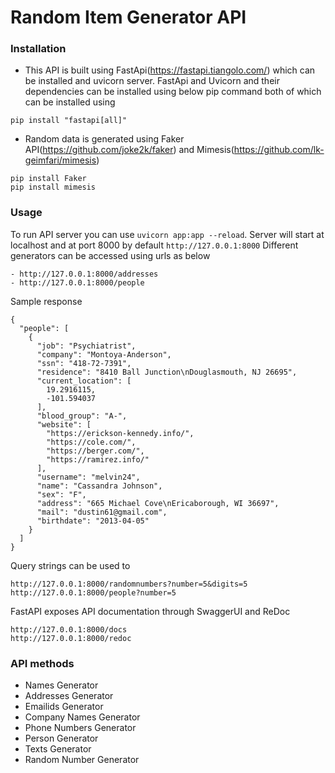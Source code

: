 
# Random Item Generator API


### Installation
- This API is built using FastApi(https://fastapi.tiangolo.com/) which can be installed and uvicorn server. FastApi and Uvicorn and their dependencies can be installed using below pip command both of which can be installed using  
```
pip install "fastapi[all]"
```
- Random data is generated using Faker API(https://github.com/joke2k/faker) and Mimesis(https://github.com/lk-geimfari/mimesis)
```
pip install Faker
pip install mimesis
```



### Usage
To run API server you can use ```uvicorn app:app --reload```.
Server will start at localhost and at port 8000 by default ```http://127.0.0.1:8000```
Different generators can be accessed using urls as below
```
- http://127.0.0.1:8000/addresses
- http://127.0.0.1:8000/people
```

Sample response
```
{
  "people": [
    {
      "job": "Psychiatrist",
      "company": "Montoya-Anderson",
      "ssn": "418-72-7391",
      "residence": "8410 Ball Junction\nDouglasmouth, NJ 26695",
      "current_location": [
        19.2916115,
        -101.594037
      ],
      "blood_group": "A-",
      "website": [
        "https://erickson-kennedy.info/",
        "https://cole.com/",
        "https://berger.com/",
        "https://ramirez.info/"
      ],
      "username": "melvin24",
      "name": "Cassandra Johnson",
      "sex": "F",
      "address": "665 Michael Cove\nEricaborough, WI 36697",
      "mail": "dustin61@gmail.com",
      "birthdate": "2013-04-05"
    }
  ]
}
```

Query strings can be used to 
```
http://127.0.0.1:8000/randomnumbers?number=5&digits=5
http://127.0.0.1:8000/people?number=5
```



FastAPI exposes API documentation through SwaggerUI and ReDoc
```
http://127.0.0.1:8000/docs
http://127.0.0.1:8000/redoc
```


### API methods
- Names Generator
- Addresses Generator
- Emailids Generator
- Company Names Generator
- Phone Numbers Generator
- Person Generator
- Texts Generator
- Random Number Generator